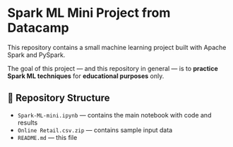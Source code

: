 # Spark ML Mini Project from Datacamp

This repository contains a small machine learning project built with Apache Spark and PySpark.

The goal of this project — and this repository in general — is to **practice Spark ML techniques** for **educational purposes** only.

## 📁 Repository Structure

- `Spark-ML-mini.ipynb` — contains the main notebook with code and results
- `Online Retail.csv.zip` —  contains sample input data
- `README.md` — this file
